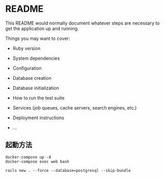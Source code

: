 # README

This README would normally document whatever steps are necessary to get the
application up and running.

Things you may want to cover:

* Ruby version

* System dependencies

* Configuration

* Database creation

* Database initialization

* How to run the test suite

* Services (job queues, cache servers, search engines, etc.)

* Deployment instructions

* ...

## 起動方法
```
docker-compose up -d
docker-compose exec web bash

rails new . --force --database=postgresql --skip-bundle
```